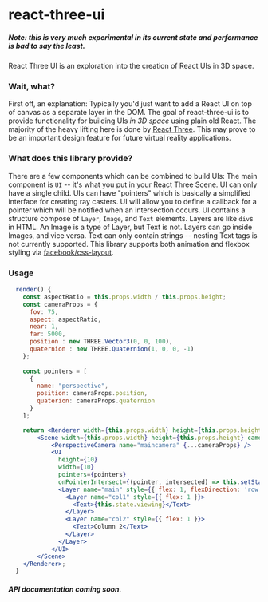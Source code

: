 # react-three-ui
##### Note: this is very much experimental in its current state and performance is bad to say the least.
React Three UI is an exploration into the creation of React UIs in 3D space.

### Wait, what?
First off, an explanation: Typically you'd just want to add a React UI on top of canvas as a separate layer in the DOM. The goal of react-three-ui is to provide functionality for building UIs *in 3D space* using plain old React. The majority of the heavy lifting here is done by [React Three](https://github.com/Izzimach/react-three). This may prove to be an important design feature for future virtual reality applications.

### What does this library provide?
There are a few components which can be combined to build UIs: The main component is `UI` -- it's what you put in your React Three Scene. UI can only have a single child. UIs can have "pointers" which is basically a simplified interface for creating ray casters. UI will allow you to define a callback for a pointer which will be notified when an intersection occurs. UI contains a structure compose of `Layer`, `Image`, and `Text` elements. Layers are like `div`s in HTML. An Image is a type of Layer, but Text is not. Layers can go inside Images, and vice versa. Text can only contain strings -- nesting Text tags is not currently supported. This library supports both animation and flexbox styling via [facebook/css-layout](https://github.com/facebook/css-layout).

### Usage
```jsx
  render() {
    const aspectRatio = this.props.width / this.props.height;
    const cameraProps = {
      fov: 75,
      aspect: aspectRatio,
      near: 1,
      far: 5000, 
      position : new THREE.Vector3(0, 0, 100), 
      quaternion : new THREE.Quaternion(1, 0, 0, -1)
    };
    
    const pointers = [
      {
        name: "perspective",
        position: cameraProps.position,
        quaterion: cameraProps.quaternion
      }
    ];

    return <Renderer width={this.props.width} height={this.props.height}>
        <Scene width={this.props.width} height={this.props.height} camera="maincamera">
            <PerspectiveCamera name="maincamera" {...cameraProps} />
            <UI
              height={10}
              width={10}
              pointers={pointers}
              onPointerIntersect={(pointer, intersected) => this.setState({ viewing: intersected.object.name })}>
              <Layer name="main" style={{ flex: 1, flexDirection: 'row' }}>
                <Layer name="col1" style={{ flex: 1 }}>
                  <Text>{this.state.viewing}</Text>
                </Layer>
                <Layer name="col2" style={{ flex: 1 }}>
                  <Text>Column 2</Text>
                </Layer>
              </Layer>
            </UI>
        </Scene>
    </Renderer>;
  }
  ```

##### API documentation coming soon.
